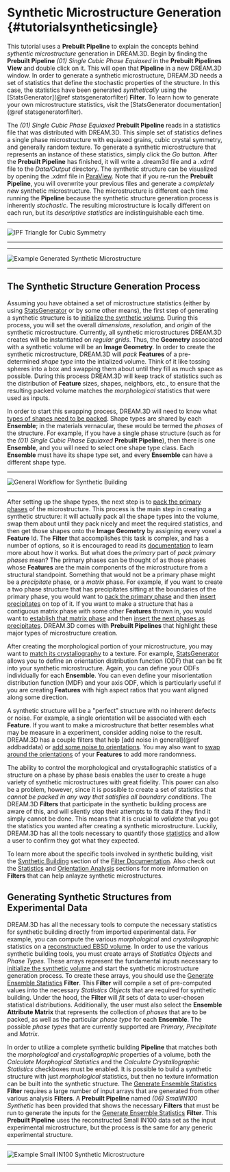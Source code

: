 Synthetic Microstructure Generation {#tutorialsyntheticsingle}
=========

This tutorial uses a **Prebuilt Pipeline** to explain the concepts behind _sythentic microstructure_ generation in DREAM.3D. Begin by finding the **Prebuilt Pipeline** <i>(01) Single Cubic Phase Equiaxed</i> in the **Prebuilt Pipelines View** and double click on it. This will open that **Pipeline** in a new DREAM.3D window. In order to generate a synthetic microstructure, DREAM.3D needs a set of statistics that define the stochastic properties of the structure. In this case, the statistics have been generated _synthetically_ using the [StatsGenerator](@ref statsgeneratorfilter) **Filter**. To learn how to generate your own microstructure statistics, visit the [StatsGenerator documentation](@ref statsgeneratorfilter).

The <i>(01) Single Cubic Phase Equiaxed</i> **Prebuilt Pipeline** reads in a statistics file that was distributed with DREAM.3D. This simple set of statistics defines a single phase microstructure with equiaxed grains, cubic crystal symmetry, and generally random texture. To generate a synthetic microstructure that represents an instance of these statistics, simply click the _Go_ button. After the **Prebuilt Pipeline** has finished, it will write a .dream3d file and a .xdmf file to the *Data/Output* directory. The synthetic structure can be visualized by opening the .xdmf file in [ParaView](http://www.paraview.org). Note that if you re-run the **Prebuilt Pipeline**, you will overwrite your previous files and generate a _completely new_ synthetic microstructure. The microstructure is different each time running the **Pipeline** because the synthetic structure generation process is inherently _stochastic_. The resulting microstructure is locally different on each run, but its _descriptive statistics_ are indistinguishable each time.

-------------------

![IPF Triangle for Cubic Symmetry](Images/IPFFilterLegend.png)

-------------------

-------------------

![Example Generated Synthetic Microstructure](Images/Synthetic.png)

-------------------

## The Synthetic Structure Generation Process ##
Assuming you have obtained a set of microstructure statistics (either by using [StatsGenerator](statsgeneratorfilter) or by some other means), the first step of generating a synthetic structure is to [initialize the synthetic volume](initializesyntheticvolume). During this process, you will set the overall _dimensions_, _resolution_, and _origin_ of the synthetic microstructure. Currently, all synthetic microstructures DREAM.3D creates will be instantiated on _regular grids_. Thus, the **Geometry** associated with a synthetic volume will be an **Image Geometry**. In order to create the synthetic microstructure, DREAM.3D will _pack_ **Features** of a pre-determined _shape type_ into the intialized volume. Think of it like tossing spheres into a box and swapping them about until they fill as much space as possible. During this process DREAM.3D will keep track of statistics such as the distribution of **Feature** sizes, shapes, neighbors, etc., to ensure that the resulting packed volume matches the _morphological_ statistics that were used as inputs.

In order to start this swapping process, DREAM.3D will need to know what [types of shapes need to be packed](establishshapetypes). Shape types are shared by each **Ensemble**; in the materials vernacular, these would be termed the _phases_ of the structure. For example, if you have a single phase structure (such as for the <i>(01) Single Cubic Phase Equiaxed</i> **Prebuilt Pipeline**), then there is one **Ensemble**, and you will need to select one shape type class. Each **Ensemble** must have its shape type set, and every **Ensemble** can have a different shape type. 

------------

![General Workflow for Synthetic Building](Images/SyntheticProcess.png)

------------

After setting up the shape types, the next step is to [pack the primary phases](packprimaryphases.html) of the microstructure. This process is the main step in creating a synthetic structure: it will actually pack all the shape types into the volume, swap them about until they pack nicely and meet the required statistics, and then get those shapes onto the **Image Geometry** by assigning every voxel a **Feature** Id.  The **Filter** that accomplishes this task is complex, and has a number of options, so it is encouraged to read its [documentation](packprimaryphases.html) to learn more about how it works. But what does the _primary_ part of _pack primary phases_ mean? The primary phases can be thought of as those phases whose **Features** are the main components of the microstructure from a structural standpoint. Something that would not be a primary phase might be a _precipitate_ phase, or a _matrix_ phase. For example, if you want to create a two phase structure that has precipitates sitting at the boundaries of the primary phase, you would want to [pack the primary phase](packprimaryphases.html) and then [insert precipitates](insertprecipitatephases.html) on top of it. If you want to make a structure that has a contiguous matrix phase with some other **Features** thrown in, you would want to [establish that matrix phase](establishmatrixphase.html) and then [insert the next phases as precipitates](insertprecipitatephases.html). DREAM.3D comes with **Prebuilt Pipelines** that highlight these major types of microstructure creation.

After creating the morphological portion of your microstructure, you may want to [match its crystallography](matchcrystallography.html) to a texture. For example, [StatsGenerator](statsgeneratorfilter.html) allows you to define an orientation distribution function (ODF) that can be fit into your synthetic microstructure. Again, you can define your ODFs individually for each **Ensemble**. You can even define your misorientation distribution function (MDF) and your axis ODF, which is particularly useful if you are creating **Features** with high aspect ratios that you want aligned along some direction.

A synthetic structure will be a "perfect" structure with no inherent defects or noise. For example, a single orientation will be associated with each **Feature**. If you want to make a microstructure that better resembles what may be measure in a experiment, consider adding noise to the result. DREAM.3D has a couple filters that help [add noise in general](@ref addbaddata) or [add some noise to orientations](addorientationnoise). You may also want to [swap around the orientations](jumbleorientations) of your **Features** to add more randomness.

The ability to control the morphological and crystallographic statistics of a structure on a phase by phase basis enables the user to create a huge variety of synthetic microstructures with great fidelity. This power can also be a problem, however, since it is possible to create a set of statistics that _cannot be packed in any way that satisfies all boundary conditions_. The DREAM.3D **Filters** that participate in the synthetic building process are aware of this, and will silently stop their attempts to fit data if they find it simply cannot be done. This means that it is crucial to _validate_ that you got the statistics you wanted after creating a synthetic microstructure. Luckily, DREAM.3D has all the tools necessary to quantify those [statistics](statisticsfilters) and allow a user to confirm they got what they expected.

To learn more about the specific tools involved in synthetic building, visit the [Synthetic Building](syntheticbuildingfilters) section of the [Filter Documentation](filterdocumentation). Also check out the [Statistics](statisticsfilters) and [Orientation Analysis](orientationanalysisfilters) sections for more information on **Filters** that can help anlayze synthetic microstructures.

## Generating Synthetic Structures from Experimental Data ##

DREAM.3D has all the necessary tools to compute the necessary statistics for synthetic building directly from imported experimental data.  For example, you can compute the various _morphological_ and _crystallographic_ statistics on a [reconstructued EBSD volume]( tutorialebsdreconstruction). In order to use the various synthetic building tools, you must create arrays of *Statistics Objects* and *Phase Types*. These arrays represent the fundamental inputs necessary to [initialize the synthetic volume](initializesyntheticvolume) and start the synthetic microstructure generation process.  To create these arrays, you should use the [Generate Ensemble Statistics](generateensemblestatistics) **Filter**. This **Filter** will compile a set of pre-computed values into the necessary *Statistics Objects* that are required for synthetic building.  Under the hood, the **Filter** will _fit_ sets of data to user-chosen statistical distributions.  Additionally, the user must also select the **Ensemble Attribute Matrix** that represents the collection of _phases_ that are to be packed, as well as the particular _phase type_ for each **Ensemble**.  The possible _phase types_ that are currently supported are *Primary*, *Precipitate* and *Matrix*.  

In order to utilize a complete synthetic building **Pipeline** that matches both the _morphological_ and _crystallographic_ properties of a volume, both the _Calculate Morphogical Statistics_ and the _Calculate Crystallographic Statistics_ checkboxes must be enabled. It is possible to build a synthetic structure with just _morphological_ statistics, but then no texture information can be built into the synthetic structure.  The [Generate Ensemble Statistics](generateensemblestatistics) **Filter** requires a large number of input arrays that are generated from other various analysis **Filters**.  A **Prebuilt Pipeline** named <i>(06) SmallIN100 Synthetic</i> has been provided that shows the necessary **Filters** that must be run to generate the inputs for the [Generate Ensemble Statistics](generateensemblestatistics) **Filter**. This **Prebuilt Pipeline** uses the reconstructed Small IN100 data set as the input experimental microstructure, but the process is the same for any generic experimental structure.

------------

![Example Small IN100 Synthetic Microstructure](Images/SmallIN100Synthetic.png)

------------
